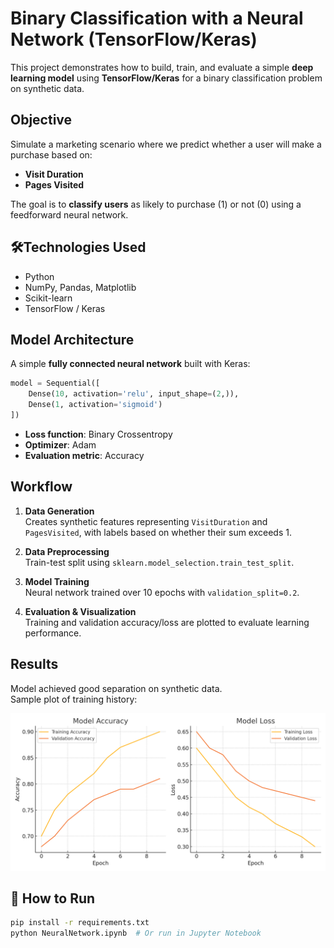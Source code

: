
# Binary Classification with a Neural Network (TensorFlow/Keras)

This project demonstrates how to build, train, and evaluate a simple **deep learning model** using **TensorFlow/Keras** for a binary classification problem on synthetic data.

## Objective

Simulate a marketing scenario where we predict whether a user will make a purchase based on:
- **Visit Duration**
- **Pages Visited**

The goal is to **classify users** as likely to purchase (1) or not (0) using a feedforward neural network.

## 🛠Technologies Used
- Python
- NumPy, Pandas, Matplotlib
- Scikit-learn
- TensorFlow / Keras

## Model Architecture
A simple **fully connected neural network** built with Keras:

```python
model = Sequential([
    Dense(10, activation='relu', input_shape=(2,)),
    Dense(1, activation='sigmoid')
])
```

- **Loss function**: Binary Crossentropy  
- **Optimizer**: Adam  
- **Evaluation metric**: Accuracy  

## Workflow

1. **Data Generation**  
   Creates synthetic features representing `VisitDuration` and `PagesVisited`, with labels based on whether their sum exceeds 1.

2. **Data Preprocessing**  
   Train-test split using `sklearn.model_selection.train_test_split`.

3. **Model Training**  
   Neural network trained over 10 epochs with `validation_split=0.2`.

4. **Evaluation & Visualization**  
   Training and validation accuracy/loss are plotted to evaluate learning performance.

## Results

Model achieved good separation on synthetic data.  
Sample plot of training history:

![Training History](training_plot.png)

## 📁 How to Run

```bash
pip install -r requirements.txt
python NeuralNetwork.ipynb  # Or run in Jupyter Notebook
```
